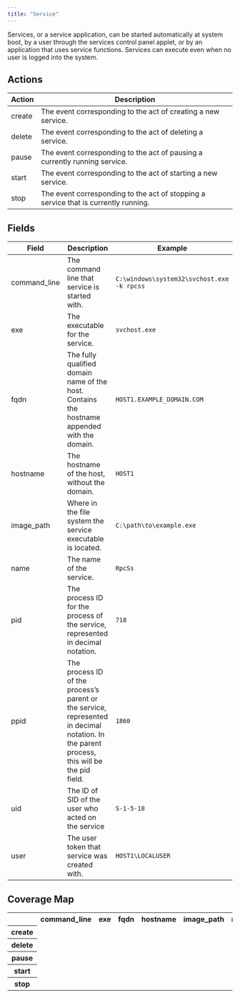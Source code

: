 ```yaml
---
title: "Service"
---
```

Services, or a service application, can be started automatically at system boot, by a user through the services control panel applet, or by an application that uses service functions. Services can execute even when no user is logged into the system.

## Actions
|Action|Description|
|---|---|
|create|The event corresponding to the act of creating a new service.|
|delete|The event corresponding to the act of deleting a service.|
|pause|The event corresponding to the act of pausing a currently running service.|
|start|The event corresponding to the act of starting a new service.|
|stop|The event corresponding to the act of stopping a service that is currently running.|

## Fields
|Field|Description|Example|
|---|---|---|
command_line|The command line that service is started with.|<code>C:\windows\system32\svchost.exe -k rpcss</code>
exe|The executable for the service.|<code>svchost.exe</code>
fqdn|The fully qualified domain name of the host. Contains the hostname appended with the domain.|<code>HOST1.EXAMPLE_DOMAIN.COM</code>
hostname|The hostname of the host, without the domain.|<code>HOST1</code>
image_path|Where in the file system the service executable is located.|<code>C:\path\to\example.exe</code>
name|The name of the service.|<code>RpcSs</code>
pid|The process ID for the process of the service, represented in decimal notation.|<code>718</code>
ppid|The process ID of the process’s parent or the service, represented in decimal notation. In the parent process, this will be the pid field.|<code>1860</code>
uid|The ID of SID of the user who acted on the service|<code>S-1-5-18</code>
user|The user token that service was created with.|<code>HOST1\LOCALUSER</code>

## Coverage Map
<table>
  <tr>
    <th />
    <th>command_line</th>
    <th>exe</th>
    <th>fqdn</th>
    <th>hostname</th>
    <th>image_path</th>
    <th>name</th>
    <th>pid</th>
    <th>ppid</th>
    <th>uid</th>
    <th>user</th>
  </tr>
  <tr>
    <th>create</th>
    <td style="white-space: pre-wrap;"></td>
    <td style="white-space: pre-wrap;"></td>
    <td style="white-space: pre-wrap;"></td>
    <td style="white-space: pre-wrap;"></td>
    <td style="white-space: pre-wrap;"></td>
    <td style="white-space: pre-wrap;"></td>
    <td style="white-space: pre-wrap;"></td>
    <td style="white-space: pre-wrap;"></td>
    <td style="white-space: pre-wrap;"></td>
    <td style="white-space: pre-wrap;"></td>
  </tr>
  <tr>
    <th>delete</th>
    <td style="white-space: pre-wrap;"></td>
    <td style="white-space: pre-wrap;"></td>
    <td style="white-space: pre-wrap;"></td>
    <td style="white-space: pre-wrap;"></td>
    <td style="white-space: pre-wrap;"></td>
    <td style="white-space: pre-wrap;"></td>
    <td style="white-space: pre-wrap;"></td>
    <td style="white-space: pre-wrap;"></td>
    <td style="white-space: pre-wrap;"></td>
    <td style="white-space: pre-wrap;"></td>
  </tr>
  <tr>
    <th>pause</th>
    <td style="white-space: pre-wrap;"></td>
    <td style="white-space: pre-wrap;"></td>
    <td style="white-space: pre-wrap;"></td>
    <td style="white-space: pre-wrap;"></td>
    <td style="white-space: pre-wrap;"></td>
    <td style="white-space: pre-wrap;"></td>
    <td style="white-space: pre-wrap;"></td>
    <td style="white-space: pre-wrap;"></td>
    <td style="white-space: pre-wrap;"></td>
    <td style="white-space: pre-wrap;"></td>
  </tr>
  <tr>
    <th>start</th>
    <td style="white-space: pre-wrap;"></td>
    <td style="white-space: pre-wrap;"></td>
    <td style="white-space: pre-wrap;"></td>
    <td style="white-space: pre-wrap;"></td>
    <td style="white-space: pre-wrap;"></td>
    <td style="white-space: pre-wrap;"></td>
    <td style="white-space: pre-wrap;"></td>
    <td style="white-space: pre-wrap;"></td>
    <td style="white-space: pre-wrap;"></td>
    <td style="white-space: pre-wrap;"></td>
  </tr>
  <tr>
    <th>stop</th>
    <td style="white-space: pre-wrap;"></td>
    <td style="white-space: pre-wrap;"></td>
    <td style="white-space: pre-wrap;"></td>
    <td style="white-space: pre-wrap;"></td>
    <td style="white-space: pre-wrap;"></td>
    <td style="white-space: pre-wrap;"></td>
    <td style="white-space: pre-wrap;"></td>
    <td style="white-space: pre-wrap;"></td>
    <td style="white-space: pre-wrap;"></td>
    <td style="white-space: pre-wrap;"></td>
  </tr>
</table>